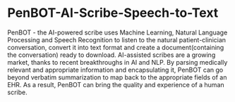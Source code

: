 # PenBOT-AI-Scribe-Speech-to-Text
PenBOT - the AI-powered scribe uses Machine Learning, Natural Language Processing and Speech Recognition to listen to the natural patient-clinician conversation, convert it into text format and create a document(containing the conversation) ready to download. AI-assisted scribes are a growing market, thanks to recent breakthroughs in AI and NLP. By parsing medically relevant and appropriate information and encapsulating it, PenBOT can go beyond verbatim summarization to map back to the appropriate fields of an EHR. As a result, PenBOT can bring the quality and experience of a human scribe.
